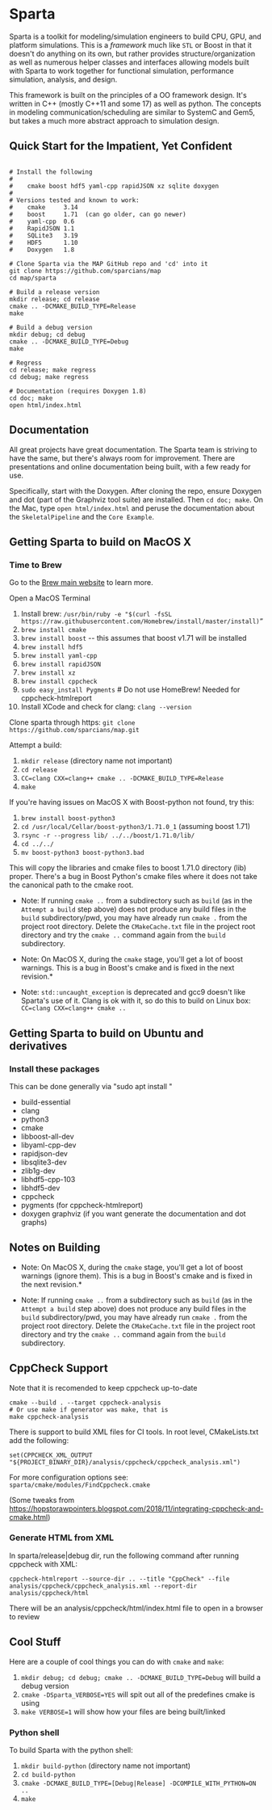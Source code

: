 # Sparta

Sparta is a toolkit for modeling/simulation engineers to build CPU,
GPU, and platform simulations.  This is a _framework_ much like `STL`
or Boost in that it doesn't do anything on its own, but rather
provides structure/organization as well as numerous helper classes and
interfaces allowing models built with Sparta to work together for
functional simulation, performance simulation, analysis, and design.

This framework is built on the principles of a OO framework design.
It's written in C++ (mostly C++11 and some 17) as well as python.  The
concepts in modeling communication/scheduling are similar to SystemC
and Gem5, but takes a much more abstract approach to simulation
design.

## Quick Start for the Impatient, Yet Confident

```

# Install the following
#
#    cmake boost hdf5 yaml-cpp rapidJSON xz sqlite doxygen
#
# Versions tested and known to work:
#    cmake     3.14
#    boost     1.71  (can go older, can go newer)
#    yaml-cpp  0.6
#    RapidJSON 1.1
#    SQLite3   3.19
#    HDF5      1.10
#    Doxygen   1.8

# Clone Sparta via the MAP GitHub repo and 'cd' into it
git clone https://github.com/sparcians/map
cd map/sparta

# Build a release version
mkdir release; cd release
cmake .. -DCMAKE_BUILD_TYPE=Release
make

# Build a debug version
mkdir debug; cd debug
cmake .. -DCMAKE_BUILD_TYPE=Debug
make

# Regress
cd release; make regress
cd debug; make regress

# Documentation (requires Doxygen 1.8)
cd doc; make
open html/index.html

```

## Documentation

All great projects have great documentation.  The Sparta team is striving to have the same, but there's always room for improvement.  There are presentations and online documentation being built, with a few ready for use.

Specifically, start with the Doxygen.  After cloning the repo, ensure Doxygen and dot (part of the Graphviz tool suite) are installed.  Then `cd doc; make`.  On the Mac, type `open html/index.html` and peruse the documentation about the `SkeletalPipeline` and the `Core Example`.

## Getting Sparta to build on MacOS X

### Time to Brew

Go to the [Brew main website](https://brew.sh) to learn more.

Open a MacOS Terminal

1. Install brew: `/usr/bin/ruby -e "$(curl -fsSL https://raw.githubusercontent.com/Homebrew/install/master/install)”`
1. `brew install cmake`
1. `brew install boost` -- this assumes that boost v1.71 will be installed
1. `brew install hdf5`
1. `brew install yaml-cpp`
1. `brew install rapidJSON`
1. `brew install xz`
1. `brew install cppcheck`
1. `sudo easy_install Pygments` # Do not use HomeBrew! Needed for cppcheck-htmlreport
1. Install XCode and check for clang: `clang --version`

Clone sparta through https: `git clone https://github.com/sparcians/map.git`

Attempt a build:

1. `mkdir release` (directory name not important)
1. `cd release`
1. `CC=clang CXX=clang++ cmake .. -DCMAKE_BUILD_TYPE=Release`
1. `make`

If you're having issues on MacOS X with Boost-python not found, try this:

1. `brew install boost-python3`
1. `cd /usr/local/Cellar/boost-python3/1.71.0_1`  (assuming boost 1.71)
1. `rsync -r --progress lib/ ../../boost/1.71.0/lib/`
1. `cd ../../`
1. `mv boost-python3 boost-python3.bad`

This will copy the libraries and cmake files to boost 1.71.0 directory
(lib) proper.  There's a bug in Boost Python's cmake files where it
does not take the canonical path to the cmake root.

* Note: If running `cmake ..` from a subdirectory such as `build` (as
  in the `Attempt a build` step above) does not produce any build
  files in the `build` subdirectory/pwd, you may have already run
  `cmake .` from the project root directory. Delete the
  `CMakeCache.txt` file in the project root directory and try the
  `cmake ..` command again from the `build` subdirectory.

* Note: On MacOS X, during the `cmake` stage, you'll get a lot of
  boost warnings.  This is a bug in Boost's cmake and is fixed in the
  next revision.*

* Note: `std::uncaught_exception` is deprecated and gcc9 doesn't like
  Sparta's use of it.  Clang is ok with it, so do this to build on
  Linux box: `CC=clang CXX=clang++ cmake ..`

## Getting Sparta to build on Ubuntu and derivatives

### Install these packages

This can be done generally via "sudo apt install <package name>"

- build-essential
- clang
- python3
- cmake
- libboost-all-dev
- libyaml-cpp-dev
- rapidjson-dev
- libsqlite3-dev
- zlib1g-dev
- libhdf5-cpp-103
- libhdf5-dev
- cppcheck
- pygments (for cppcheck-htmlreport)
- doxygen graphviz (if you want generate the documentation and dot graphs)

## Notes on Building

* Note: On MacOS X, during the `cmake` stage, you'll get a lot of
 boost warnings (ignore them).  This is a bug in Boost's cmake and is
 fixed in the next revision.*

* Note: If running `cmake ..` from a subdirectory such as `build` (as
 in the `Attempt a build` step above) does not produce any build files
 in the `build` subdirectory/pwd, you may have already run `cmake .`
 from the project root directory. Delete the `CMakeCache.txt` file in
 the project root directory and try the `cmake ..` command again from
 the `build` subdirectory.

## CppCheck Support
Note that it is recomended to keep cppcheck up-to-date

```
cmake --build . --target cppcheck-analysis
# Or use make if generator was make, that is
make cppcheck-analysis
```

There is support to build XML files for CI tools.  In root level,
CMakeLists.txt add the following:
```
set(CPPCHECK_XML_OUTPUT "${PROJECT_BINARY_DIR}/analysis/cppcheck/cppcheck_analysis.xml")
```

For more configuration options see:
`sparta/cmake/modules/FindCppcheck.cmake`

(Some tweaks from https://hopstorawpointers.blogspot.com/2018/11/integrating-cppcheck-and-cmake.html)

### Generate HTML from XML
In sparta/release|debug dir, run the following command after running cppcheck with XML:

```
cppcheck-htmlreport --source-dir .. --title "CppCheck" --file analysis/cppcheck/cppcheck_analysis.xml --report-dir analysis/cppcheck/html
```

There will be an analysis/cppcheck/html/index.html file to open in a browser to review

## Cool Stuff
Here are a couple of cool things you can do with `cmake` and `make`:

1. `mkdir debug; cd debug; cmake .. -DCMAKE_BUILD_TYPE=Debug` will build a debug version
2. `cmake -DSparta_VERBOSE=YES` will spit out all of the predefines cmake is using
3. `make VERBOSE=1` will show how your files are being built/linked

### Python shell

To build Sparta with the python shell:

1. `mkdir build-python` (directory name not important)
2. `cd build-python`
3. `cmake -DCMAKE_BUILD_TYPE=[Debug|Release] -DCOMPILE_WITH_PYTHON=ON ..`
4. `make`
